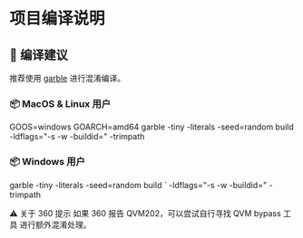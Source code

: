 # 项目编译说明

## 🚀 编译建议
推荐使用 [garble](https://github.com/burrowers/garble) 进行混淆编译。

### 📦 MacOS & Linux 用户
GOOS=windows GOARCH=amd64 garble -tiny -literals -seed=random build \
-ldflags="-s -w -buildid=" -trimpath

### 📦 Windows 用户
garble -tiny -literals -seed=random build `
  -ldflags="-s -w -buildid=" -trimpath

⚠️ 关于 360 提示
如果 360 报告 QVM202，可以尝试自行寻找 QVM bypass 工具 进行额外混淆处理。
